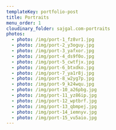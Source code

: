 ```yaml
---
templateKey: portfolio-post
title: Portraits
menu_order: 1
cloudinary_folder: sajgal.com-portraits
photos:
  - photo: /img/port-1_fz8vr1.jpg
  - photo: /img/port-2_y3oguy.jpg
  - photo: /img/port-3_yafxor.jpg
  - photo: /img/port-4_ds9f0o.jpg
  - photo: /img/port-5_cwtfjx.jpg
  - photo: /img/port-6_btxdko.jpg
  - photo: /img/port-7_ya1r8j.jpg
  - photo: /img/port-8_w2yg7p.jpg
  - photo: /img/port-9_k24wqu.jpg
  - photo: /img/port-10_a26pbg.jpg
  - photo: /img/port-11_yz86ip.jpg
  - photo: /img/port-12_wptbrf.jpg
  - photo: /img/port-13_qbmpej.jpg
  - photo: /img/port-14_iemnyv.jpg
  - photo: /img/port-15_vu5aio.jpg
---
```


